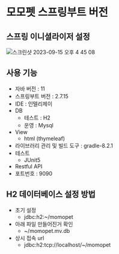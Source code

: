 # 모모펫 스프링부트 버전

## 스프링 이니셜라이저 설정
![스크린샷 2023-09-15 오후 4 45 08](https://github.com/yelo-o/momopet-springboot/assets/64743180/8872c4ca-0641-42f2-85b8-12e9e4e08481)

## 사용 기능
- 자바 버전 : 11
- 스프링부트 버전 : 2.7.15
- IDE : 인텔리제이
- DB
  - 테스트 : H2
  - 운영 : Mysql
- View
  - html (thymeleaf)
- 라이브러리 관리 및 빌드 도구 : gradle-8.2.1
- 테스트
  - JUnit5
- Restful API
- 포트번호 : 9090

## H2 데이터베이스 설정 방법
- 초기 설정
  - jdbc:h2:~/momopet
- 아래 파일 만들어진거 확인
  - ~/momopet.mv.db
- 상시 접속 url
  - jdbc:h2:tcp://localhost/~/momopet